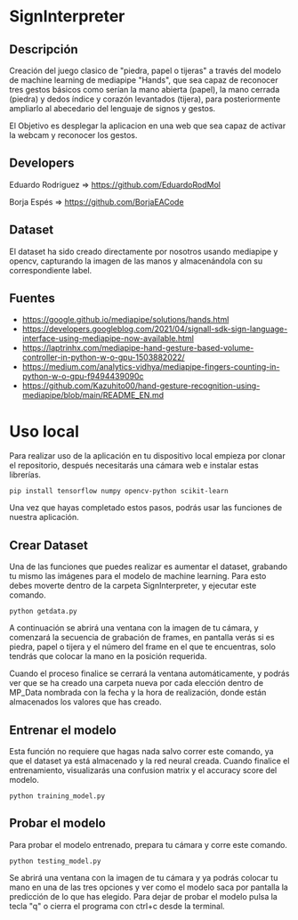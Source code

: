 # SignInterpreter

## Descripción

Creación del juego clasico de "piedra, papel o tijeras" a través del modelo de machine learning de mediapipe "Hands", que sea capaz de reconocer tres gestos básicos como serían la mano abierta (papel), la mano cerrada (piedra) y dedos índice y corazón levantados (tijera), para posteriormente ampliarlo al abecedario del lenguaje de signos y gestos.

El Objetivo es desplegar la aplicacion en una web que sea capaz de activar la webcam y reconocer los gestos.

## Developers

Eduardo Rodriguez => https://github.com/EduardoRodMol

Borja Espés => https://github.com/BorjaEACode

## Dataset

El dataset ha sido creado directamente por nosotros usando mediapipe y opencv, capturando la imagen de las manos y almacenándola con su correspondiente label.

## Fuentes

- https://google.github.io/mediapipe/solutions/hands.html
- https://developers.googleblog.com/2021/04/signall-sdk-sign-language-interface-using-mediapipe-now-available.html
- https://laptrinhx.com/mediapipe-hand-gesture-based-volume-controller-in-python-w-o-gpu-1503882022/
- https://medium.com/analytics-vidhya/mediapipe-fingers-counting-in-python-w-o-gpu-f9494439090c
- https://github.com/Kazuhito00/hand-gesture-recognition-using-mediapipe/blob/main/README_EN.md

# Uso local

Para realizar uso de la aplicación en tu dispositivo local empieza por clonar el repositorio, después necesitarás una cámara web e instalar estas librerías.

``` shell
pip install tensorflow numpy opencv-python scikit-learn
```
Una vez que hayas completado estos pasos, podrás usar las funciones de nuestra aplicación.

## Crear Dataset

Una de las funciones que puedes realizar es aumentar el dataset, grabando tu mismo las imágenes para el modelo de machine learning. Para esto debes moverte dentro de la carpeta SignInterpreter, y ejecutar este comando.

``` shell
python getdata.py
```

A continuación se abrirá una ventana con la imagen de tu cámara, y comenzará la secuencia de grabación de frames, en pantalla verás si es piedra, papel o tijera y el número del frame en el que te encuentras, solo tendrás que colocar la mano en la posición requerida.

Cuando el proceso finalice se cerrará la ventana automáticamente, y podrás ver que se ha creado una carpeta nueva por cada elección dentro de MP_Data nombrada con la fecha y la hora de realización, donde están almacenados los valores que has creado.

## Entrenar el modelo

Esta función no requiere que hagas nada salvo correr este comando, ya que el dataset ya está almacenado y la red neural creada. Cuando finalice el entrenamiento, visualizarás una confusion matrix y el accuracy score del modelo.

``` shell
python training_model.py
```

## Probar el modelo

Para probar el modelo entrenado, prepara tu cámara y corre este comando.

``` shell
python testing_model.py
```

Se abrirá una ventana con la imagen de tu cámara y ya podrás colocar tu mano en una de las tres opciones y ver como el modelo saca por pantalla la predicción de lo que has elegido. Para dejar de probar el modelo pulsa la tecla "q" o cierra el programa con ctrl+c desde la terminal.
